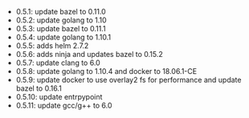 * 0.5.1: update bazel to 0.11.0
* 0.5.2: update golang to 1.10
* 0.5.3: update bazel to 0.11.1
* 0.5.4: update golang to 1.10.1
* 0.5.5: adds helm 2.7.2
* 0.5.6: adds ninja and updates bazel to 0.15.2
* 0.5.7: update clang to 6.0
* 0.5.8: update golang to 1.10.4 and docker to 18.06.1-CE
* 0.5.9: update docker to use overlay2 fs for performance and update bazel to 0.16.1
* 0.5.10: update entrpypoint
* 0.5.11: update gcc/g++ to 6.0
